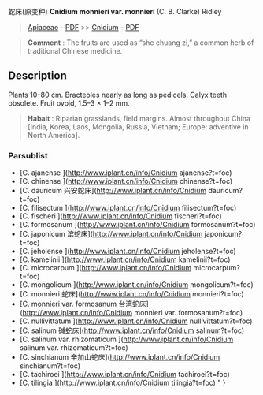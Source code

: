 蛇床(原变种) **Cnidium monnieri var. monnieri** (C. B. Clarke) Ridley

> [Apiaceae](http://www.iplant.cn/info/Apiaceae?t=foc) - [PDF](http://www.iplant.cn/foc/pdf/Apiaceae.pdf) >> [Cnidium](http://www.iplant.cn/info/Cnidium?t=foc) - [PDF](http://www.iplant.cn/foc/pdf/Cnidium.pdf)

> **Comment** : 
> The fruits are used as “she chuang zi,” a common herb of traditional Chinese medicine.

## Description

Plants 10–80 cm. Bracteoles nearly as long as pedicels. Calyx teeth obsolete. Fruit ovoid, 1.5–3 × 1–2 mm.

> **Habait** : 
> Riparian grasslands, field margins. Almost throughout China [India, Korea, Laos, Mongolia, Russia, Vietnam; Europe; adventive in North America].

### Parsublist

* [C.  ajanense  ](http://www.iplant.cn/info/Cnidium ajanense?t=foc)
* [C.  chinense  ](http://www.iplant.cn/info/Cnidium chinense?t=foc)
* [C.  dauricum  兴安蛇床](http://www.iplant.cn/info/Cnidium dauricum?t=foc)
* [C.  filisectum  ](http://www.iplant.cn/info/Cnidium filisectum?t=foc)
* [C.  fischeri  ](http://www.iplant.cn/info/Cnidium fischeri?t=foc)
* [C.  formosanum  ](http://www.iplant.cn/info/Cnidium formosanum?t=foc)
* [C.  japonicum  滨蛇床](http://www.iplant.cn/info/Cnidium japonicum?t=foc)
* [C.  jeholense  ](http://www.iplant.cn/info/Cnidium jeholense?t=foc)
* [C.  kamelinii  ](http://www.iplant.cn/info/Cnidium kamelinii?t=foc)
* [C.  microcarpum  ](http://www.iplant.cn/info/Cnidium microcarpum?t=foc)
* [C.  mongolicum  ](http://www.iplant.cn/info/Cnidium mongolicum?t=foc)
* [C.  monnieri  蛇床](http://www.iplant.cn/info/Cnidium monnieri?t=foc)
* [C.  monnieri var. formosanum  台湾蛇床](http://www.iplant.cn/info/Cnidium monnieri var. formosanum?t=foc)
* [C.  nullivittatum  ](http://www.iplant.cn/info/Cnidium nullivittatum?t=foc)
* [C.  salinum  碱蛇床](http://www.iplant.cn/info/Cnidium salinum?t=foc)
* [C.  salinum var. rhizomaticum  ](http://www.iplant.cn/info/Cnidium salinum var. rhizomaticum?t=foc)
* [C.  sinchianum  辛加山蛇床](http://www.iplant.cn/info/Cnidium sinchianum?t=foc)
* [C.  tachiroei  ](http://www.iplant.cn/info/Cnidium tachiroei?t=foc)
* [C.  tilingia  ](http://www.iplant.cn/info/Cnidium tilingia?t=foc)
"
}